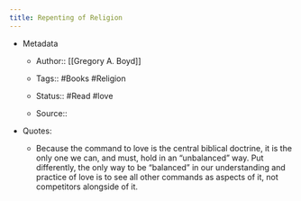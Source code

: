 ```yaml
---
title: Repenting of Religion
---
```


- Metadata
	 - Author:: [[Gregory A. Boyd]]

	 - Tags:: #Books #Religion

	 - Status:: #Read #love

	 - Source::

- Quotes:
	 - Because the command to love is the central biblical doctrine, it is the only one  we can, and must, hold in an “unbalanced” way. Put differently, the only way to  be “balanced” in our understanding and practice of love is to see all other commands as aspects of it, not competitors alongside of it.
